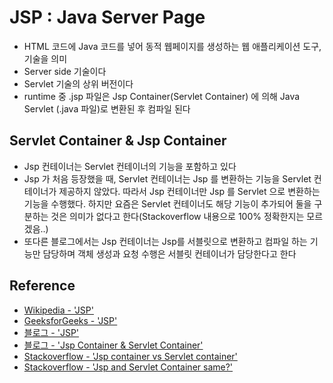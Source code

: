 # JSP : Java Server Page
- HTML 코드에 Java 코드를 넣어 동적 웹페이지를 생성하는 웹 애플리케이션 도구, 기술을 의미
- Server side 기술이다
- Servlet 기술의 상위 버전이다
- runtime 중 .jsp 파일은 Jsp Container(Servlet Container) 에 의해 Java Servlet (.java 파일)로 변환된 후 컴파일 된다

## Servlet Container & Jsp Container
- Jsp 컨테이너는 Servlet 컨테이너의 기능을 포함하고 있다
- Jsp 가 처음 등장했을 때, Servlet 컨테이너는 Jsp 를 변환하는 기능을 Servlet 컨테이너가 제공하지 않았다. 따라서 Jsp 컨테이너만 Jsp 를 Servlet 으로 변환하는 기능을 수행했다. 하지만 요즘은 Servlet 컨테이너도 해당 기능이 추가되어 둘을 구분하는 것은 의미가 없다고 한다(Stackoverflow 내용으로 100% 정확한지는 모르겠음..)
- 또다른 블로그에서는 Jsp 컨테이너는 Jsp를 서블릿으로 변환하고 컴파일 하는 기능만 담당하며 객체 생성과 요청 수행은 서블릿 컨테이너가 담당한다고 한다

## Reference
- [Wikipedia - 'JSP'](https://en.wikipedia.org/wiki/Jakarta_Server_Pages)
- [GeeksforGeeks - 'JSP'](https://www.geeksforgeeks.org/introduction-to-jsp/)
- [블로그 - 'JSP'](https://javacpro.tistory.com/43)
- [블로그 - 'Jsp Container & Servlet Container'](https://m.blog.naver.com/PostView.naver?isHttpsRedirect=true&blogId=zag001&logNo=221558401301)
- [Stackoverflow - 'Jsp container vs Servlet container'](https://stackoverflow.com/questions/10680332/jsp-container-vs-servlet-container)
- [Stackoverflow - 'Jsp and Servlet Container same?'](https://stackoverflow.com/questions/2113934/are-jsp-and-servlet-container-same?noredirect=1&lq=1)